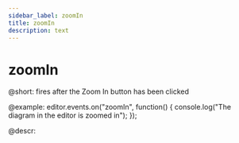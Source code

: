 ```yaml
---
sidebar_label: zoomIn
title: zoomIn
description: text
---
```


# zoomIn

@short: fires after the Zoom In button has been clicked

@example:
editor.events.on("zoomIn", function() {
    console.log("The diagram in the editor is zoomed in");
});

@descr: